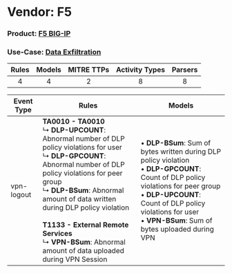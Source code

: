 Vendor: F5
==========
### Product: [F5 BIG-IP](../ds_f5_f5_big-ip.md)
### Use-Case: [Data Exfiltration](../../../../UseCases/uc_data_exfiltration.md)

| Rules | Models | MITRE TTPs | Activity Types | Parsers |
|:-----:|:------:|:----------:|:--------------:|:-------:|
|   4   |   4    |     2      |       8        |    8    |

| Event Type | Rules    | Models    |
| ---------- | ---- | ---- |
| vpn-logout | <b>TA0010 - TA0010</b><br> ↳ <b>DLP-UPCOUNT</b>: Abnormal number of DLP policy violations for user<br> ↳ <b>DLP-GPCOUNT</b>: Abnormal number of DLP policy violations for peer group<br> ↳ <b>DLP-BSum</b>: Abnormal amount of data written during DLP policy violation<br><br><b>T1133 - External Remote Services</b><br> ↳ <b>VPN-BSum</b>: Abnormal amount of data uploaded during VPN Session |  • <b>DLP-BSum</b>: Sum of bytes written during DLP policy violation<br> • <b>DLP-GPCOUNT</b>: Count of DLP policy violations for peer group<br> • <b>DLP-UPCOUNT</b>: Count of DLP policy violations for user<br> • <b>VPN-BSum</b>: Sum of bytes uploaded during VPN |